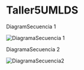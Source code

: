 # Taller5UMLDS

DiagramSecuencia 1 

![DiagramaSecuencia 1](https://user-images.githubusercontent.com/84399723/123371952-48c28000-d548-11eb-92a6-bd00257133fd.png)

DiagramaSecuencia 2

![DiagramaSecuencia2](https://user-images.githubusercontent.com/84399723/123371972-511abb00-d548-11eb-92f0-179cc53ad59b.png)
